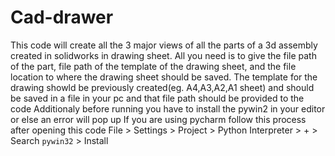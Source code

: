# Cad-drawer
This code will create all the 3 major views of all the parts of a 3d assembly created in solidworks in drawing sheet. All you need is to give the file path of the part, file path of the template of the drawing sheet, and the file location to where the drawing sheet should be saved.
The template for the drawing showld be previously created(eg. A4,A3,A2,A1 sheet) and should be saved in a file in your pc and that file path should be provided to the code
Additionaly before running you have to install the pywin2 in your editor or else an error will pop up
If you are using pycharm follow this process after opening this code File > Settings > Project > Python Interpreter > + > Search `pywin32` > Install
